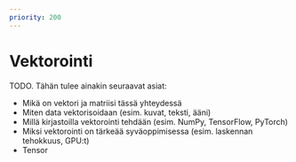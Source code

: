 ```yaml
---
priority: 200
---
```


# Vektorointi

TODO. Tähän tulee ainakin seuraavat asiat:

* Mikä on vektori ja matriisi tässä yhteydessä
* Miten data vektorisoidaan (esim. kuvat, teksti, ääni)
* Millä kirjastoilla vektorointi tehdään (esim. NumPy, TensorFlow, PyTorch)
* Miksi vektorointi on tärkeää syväoppimisessa (esim. laskennan tehokkuus, GPU:t)
* Tensor